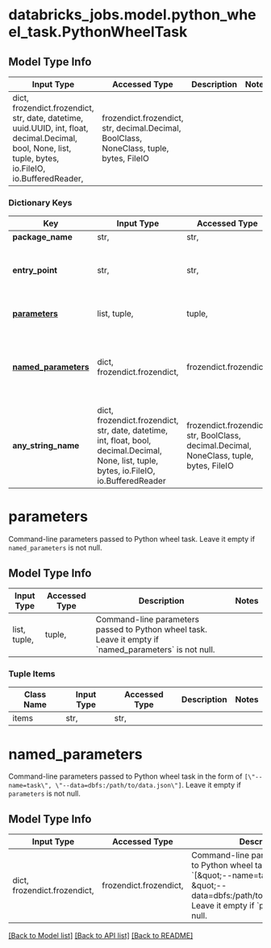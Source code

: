 # databricks_jobs.model.python_wheel_task.PythonWheelTask

## Model Type Info
Input Type | Accessed Type | Description | Notes
------------ | ------------- | ------------- | -------------
dict, frozendict.frozendict, str, date, datetime, uuid.UUID, int, float, decimal.Decimal, bool, None, list, tuple, bytes, io.FileIO, io.BufferedReader,  | frozendict.frozendict, str, decimal.Decimal, BoolClass, NoneClass, tuple, bytes, FileIO |  | 

### Dictionary Keys
Key | Input Type | Accessed Type | Description | Notes
------------ | ------------- | ------------- | ------------- | -------------
**package_name** | str,  | str,  | Name of the package to execute | [optional] 
**entry_point** | str,  | str,  | Named entry point to use, if it does not exist in the metadata of the package it executes the function from the package directly using &#x60;$packageName.$entryPoint()&#x60; | [optional] 
**[parameters](#parameters)** | list, tuple,  | tuple,  | Command-line parameters passed to Python wheel task. Leave it empty if &#x60;named_parameters&#x60; is not null. | [optional] 
**[named_parameters](#named_parameters)** | dict, frozendict.frozendict,  | frozendict.frozendict,  | Command-line parameters passed to Python wheel task in the form of &#x60;[\&quot;--name&#x3D;task\&quot;, \&quot;--data&#x3D;dbfs:/path/to/data.json\&quot;]&#x60;. Leave it empty if &#x60;parameters&#x60; is not null. | [optional] 
**any_string_name** | dict, frozendict.frozendict, str, date, datetime, int, float, bool, decimal.Decimal, None, list, tuple, bytes, io.FileIO, io.BufferedReader | frozendict.frozendict, str, BoolClass, decimal.Decimal, NoneClass, tuple, bytes, FileIO | any string name can be used but the value must be the correct type | [optional]

# parameters

Command-line parameters passed to Python wheel task. Leave it empty if `named_parameters` is not null.

## Model Type Info
Input Type | Accessed Type | Description | Notes
------------ | ------------- | ------------- | -------------
list, tuple,  | tuple,  | Command-line parameters passed to Python wheel task. Leave it empty if &#x60;named_parameters&#x60; is not null. | 

### Tuple Items
Class Name | Input Type | Accessed Type | Description | Notes
------------- | ------------- | ------------- | ------------- | -------------
items | str,  | str,  |  | 

# named_parameters

Command-line parameters passed to Python wheel task in the form of `[\"--name=task\", \"--data=dbfs:/path/to/data.json\"]`. Leave it empty if `parameters` is not null.

## Model Type Info
Input Type | Accessed Type | Description | Notes
------------ | ------------- | ------------- | -------------
dict, frozendict.frozendict,  | frozendict.frozendict,  | Command-line parameters passed to Python wheel task in the form of &#x60;[\&quot;--name&#x3D;task\&quot;, \&quot;--data&#x3D;dbfs:/path/to/data.json\&quot;]&#x60;. Leave it empty if &#x60;parameters&#x60; is not null. | 

[[Back to Model list]](../../README.md#documentation-for-models) [[Back to API list]](../../README.md#documentation-for-api-endpoints) [[Back to README]](../../README.md)

